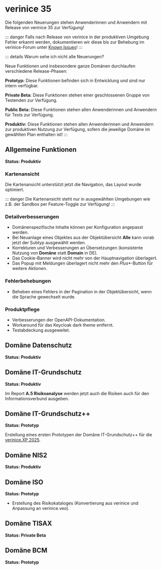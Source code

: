 <!-- © 2025 The Project Contributors - see AUTHORS.txt -->
# verinice 35

Die folgenden Neuerungen stehen Anwenderinnen und Anwendern mit Release von verinice 35 zur Verfügung!

::: danger Falls nach Release von verinice in der produktiven Umgebung Fehler erkannt werden, dokumentieren wir diese bis zur Behebung im verinice-Forum unter [Known Issues](https://forum.verinice.com/c/veo/known-issues/87)!
:::

::: details Warum sehe ich nicht alle Neuerungen?

Neue Funktionen und insbesondere ganze Domänen durchlaufen verschiedene Release-Phasen:

**Prototyp:** Diese Funktionen befinden sich in Entwicklung und sind nur intern verfügbar.

**Private Beta:** Diese Funktionen stehen einer geschlossenen Gruppe von Testenden zur Verfügung.

**Public Beta:** Diese Funktionen stehen allen Anwenderinnen und Anwendern für Tests zur Verfügung.

**Produktiv:** Diese Funktionen stehen allen Anwenderinnen und Anwendern zur produktiven Nutzung zur Verfügung, sofern die jeweilige Domäne im gewählten Plan enthalten ist!
:::

## Allgemeine Funktionen

**Status: Produktiv**

### Kartenansicht

Die Kartenansicht unterstützt jetzt die Navigation, das Layout wurde optimiert.

::: danger Die Kartenansicht steht nur in ausgewählten Umgebungen wie z.B. der Sandbox per Feature-Toggle zur Verfügung!
:::

### Detailverbesserungen

- Domänenspezifische Inhalte können per Konfiguration angepasst werden.
- Bei Neuanlage eines Objektes aus der Objektübersicht **Alle** kann vorab jetzt der Subtyp ausgewählt werden.
- Korrekturen und Verbesserungen an Übersetzungen (konsistente Nutzung von **Domäne** statt **Domain** in DE).
- Das Cookie-Banner wird nicht mehr von der Hauptnavigation überlagert.
- Das Popup mit Meldungen überlagert nicht mehr den *Plus**-Button für weitere Aktionen.

### Fehlerbehebungen

- Beheben eines Fehlers in der Pagination in der Objektübersicht, wenn die Sprache gewechselt wurde.

### Produktpflege

- Verbesserungen der OpenAPI-Dokumentation.
- Workaround für das Keycloak dark theme entfernt.
- Testabdeckung ausgeweitet.

## Domäne Datenschutz

**Status: Produktiv**



## Domäne IT-Grundschutz

**Status: Produktiv**

Im Report **A.5 Risikoanalyse** werden jetzt auch die Risiken auch für den Informationsverbund ausgeben.

## Domäne IT-Grundschutz++

**Status: Prototyp**

Erstellung eines ersten Prototypen der Domäne IT-Grundschutz++ für die [verinice.XP 2025](https://verinicexp.org). 

## Domäne NIS2

**Status: Produktiv**



## Domäne ISO

**Status: Prototyp**

- Erstellung des Risikokataloges (Konvertierung aus verinice und Anpassung an verinice.veo).

## Domäne TISAX

**Status: Private Beta**



## Domäne BCM

**Status: Prototyp**


